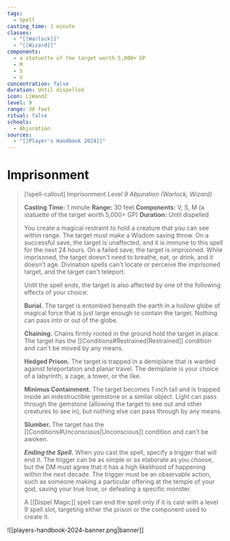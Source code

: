 ```yaml
---
tags:
  - Spell
casting_time: 1 minute
classes:
  - "[[Warlock]]"
  - "[[Wizard]]"
components:
  - a statuette of the target worth 5,000+ GP
  - M
  - S
  - V
concentration: false
duration: Until dispelled
icon: LiWand2
level: 9
range: 30 feet
ritual: false
schools:
  - Abjuration
sources:
  - "[[Player's Handbook 2024]]"
---
```


# Imprisonment

>[!spell-callout] Imprisonment
>_Level 9 Abjuration (Warlock, Wizard)_
>
>**Casting Time:** 1 minute
>**Range:** 30 feet
>**Components:** V, S, M (a statuette of the target worth 5,000+ GP)
>**Duration:** Until dispelled
>
>You create a magical restraint to hold a creature that you can see within range. The target must make a Wisdom saving throw. On a successful save, the target is unaffected, and it is immune to this spell for the next 24 hours. On a failed save, the target is imprisoned. While imprisoned, the target doesn't need to breathe, eat, or drink, and it doesn't age. Divination spells can't locate or perceive the imprisoned target, and the target can't teleport.
>
>Until the spell ends, the target is also affected by one of the following effects of your choice:
>
>**Burial.** The target is entombed beneath the earth in a hollow globe of magical force that is just large enough to contain the target. Nothing can pass into or out of the globe.
>
>**Chaining.** Chains firmly rooted in the ground hold the target in place. The target has the [[Conditions#Restrained\|Restrained]] condition and can't be moved by any means.
>
>**Hedged Prison.** The target is trapped in a demiplane that is warded against teleportation and planar travel. The demiplane is your choice of a labyrinth, a cage, a tower, or the like.
>
>**Minimus Containment.** The target becomes 1 inch tall and is trapped inside an indestructible gemstone or a similar object. Light can pass through the gemstone (allowing the target to see out and other creatures to see in), but nothing else can pass through by any means.
>
>**Slumber.** The target has the [[Conditions#Unconscious\|Unconscious]] condition and can't be awoken.
>
>**_Ending the Spell._** When you cast the spell, specify a trigger that will end it. The trigger can be as simple or as elaborate as you choose, but the DM must agree that it has a high likelihood of happening within the next decade. The trigger must be an observable action, such as someone making a particular offering at the temple of your god, saving your true love, or defeating a specific monster.
>
>A [[Dispel Magic]] spell can end the spell only if it is cast with a level 9 spell slot, targeting either the prison or the component used to create it.


![[players-handbook-2024-banner.png|banner]]
